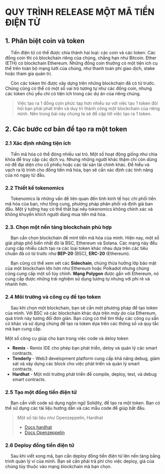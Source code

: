 # QUY TRÌNH RELEASE MỘT MÃ TIỀN ĐIỆN TỬ
## 1. Phân biệt coin và token
&emsp; Tiền điện tử có thể được chia thành hai loại: các coin và các token. Các đồng coin thì có blockchain riêng của chúng, chẳng hạn như Bitcoin. Ether (ETH) có blockchain Ethereum. Những đồng coin thường có một tiện ích cụ thể trên toàn bộ mạng lưới của chúng, như thanh toán phí giao dịch, stake hoặc tham gia quản trị.

&emsp; Còn các token thì được xây dựng trên những blockchain đã có từ trước. Chúng cũng có thể có một số vai trò tương tự như các đồng coin, nhưng các token chủ yếu chỉ có tiện ích trong các dự án của riêng chúng.

> Việc tạo ra 1 đồng coin phức tạp hơn nhiều so với việc tạo 1 token đòi hỏi bạn phải phát triển và duy trì thành công một blockchain của riêng mình. Nên trong bài này chúng ta sẽ đề cập tới việc tạo ra 1 token.

## 2. Các bước cơ bản để tạo ra một token

### 2.1 Xác định những tiện ích

&emsp; Tiền mã hóa có thể đóng nhiều vai trò. Một số hoạt động giống như chìa khóa để truy cập các dịch vụ. Nhưng những người khác thậm chí còn dùng nó để đại diện cho cổ phiếu hoặc các tài sản tài chính khác. Để hiểu và vạch ra lộ trình cho đồng tiền mã hóa, bạn sẽ cần xác định các tính năng của nó ngay từ đầu.

### 2.2 Thiết kế tokenomics

&emsp; Tokenomics là những vấn đề liên quan đến tính kinh tế học chi phối tiền mã hóa của bạn, như tổng cung, phương pháp phân phối và định giá ban đầu. Một ý tưởng hay có thể thất bại nếu tokenomics không chính xác và không khuyến khích người dùng mua tiền mã hóa.

### 2.3. Chọn một nền tảng blockchain phù hợp
&emsp;  Bạn cần chọn blockchain để mint tiền mã hóa của mình. Hiện nay, một số giải pháp phổ biến nhất đó là BSC, Ethereum và Solana. Các mạng này đều cung cấp nhiều cách tạo ra các loại token khác nhau dựa trên các tiêu chuẩn đã có từ trước như **BEP-20** (BSC), **ERC-20** (Ethereum). 

&emsp; Bạn cũng có thể xem xét các **Sidechain**, chúng thừa hưởng lớp bảo mật của một blockchain lớn hơn như Ethereum hoặc Polkadot nhưng chúng cũng cung cấp một số tùy chỉnh. **Mạng Polygon** được gắn với Ethereum, nó cung cấp được những trải nghiệm sử dụng tương tự nhưng với phí rẻ và nhanh hơn.

### 2.4 Môi trường và công cụ để tạo token

&emsp; Sau khi chọn một blockchain, bạn sẽ cần một phương pháp để tạo token của mình. Với BSC và các blockchain khác dựa trên *máy ảo* của Ethereum, quá trình này tương đối đơn giản. Bạn cũng có thể tìm thấy các công cụ sẵn có khác và sử dụng chúng để tạo ra token dựa trên các thông số và quy tắc mà bạn cung cấp.

Một số công cụ giúp cho bạn trong việc code và deloy token

- **Remix** - Remix IDE cho phép bạn phát triển, deloy và quản lý các smart contracts.
- **Tenderly** - Web3 development platform cung cấp khả năng debug, giám sát và xây dựng các block cho việc phát triển và quản lý smart contracts.
- **Hardhat** - Một môi trường phát triển để compile, deploy, test, và debug smart contracts.

### 2.5 Tạo một đồng tiền điện tử

&emsp; Bạn cần viết code sử dụng ngôn ngữ Solidity, để tạo ra một token. Bạn có thể sử dụng các tài liệu hướng dẫn và các mẫu code để giúp bắt đầu.
> Một số tài liệu như Openzeppelin, Hardhat
>- [Docs hardhat](https://hardhat.org/docs)
>- [Docs Openzeppelin ](https://docs.openzeppelin.com/)

### 2.6 Deploy đồng tiền điện tử
&emsp; Sau khi viết xong mã, bạn cần deploy đồng tiền điện tử lên nền tảng bằng trình quản lý ví của mình. Bạn sẽ cần phải trả phí cho việc deploy, giá của chúng tùy thuộc vào mạng blockchain mà bạn chọn.

